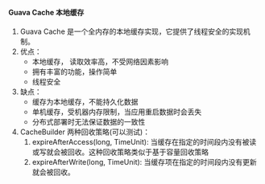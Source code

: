 #### Guava Cache 本地缓存
1. Guava Cache 是一个全内存的本地缓存实现，它提供了线程安全的实现机制。
2. 优点：
    - 本地缓存， 读取效率高，不受网络因素影响
    - 拥有丰富的功能，操作简单
    - 线程安全
3. 缺点：
    - 缓存为本地缓存，不能持久化数据
    - 单机缓存，受机器内存限制，当应用重启数据时会丢失
    - 分布式部署时无法保证数据的一致性
4. CacheBuilder 两种回收策略(可以测试)：
    1. expireAfterAccess(long, TimeUnit): 当缓存在指定的时间段内没有被读或写就会被回收。这种回收策略类似于基于容量回收策略
    2. expireAfterWrite(long, TimeUnit): 当缓存项在指定的时间段内没有更新就会被回收。
